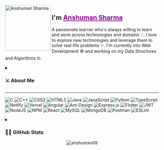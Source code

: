 <img align="left" width="150" height="150" alt="Anshuman Sharma" src="https://www.pngkit.com/png/full/881-8814619_big-image-kicking-ninja-clipart.png"/>

<h2>I'm <a style="color: purple ;" href="https://anshumxnportfolio.netlify.app/">Anshuman Sharma</a> </h2>

A passionate learner who's always willing to learn and work across technologies and domains 💡. I love to explore new technologies and leverage them to solve real-life problems ✨. I'm currently into Web Development 🕸️ and working on my Data Structures and Algorithms 🤓.

<details>
  <summary> <h3>⚔ About Me</h3> </summary>
  <ul>
    <li>🛠 I’m currently working with Nodejs, Express, React, Mongodb, Javascript, etc.</li>
    <li>🚀 I’m currently learning Full Stack Development.</li>
    <li>👨🏻‍💻 Have a look on my <a href="https://anshumxnportfolio.netlify.app/" target="_blank" >Portfolio</a></li>
    <li>💬 Ask me about anything <a href="https://www.linkedin.com/in/anshumxn09/" target="_blank" >Here</a>! I am happy to help.</li>
    <li>👾 Recent Work: <a href="https://dxb-blogmedia.netlify.app/" target="_blank" >Blog Media</a></li>
    <li>📫 How to reach me: <a href="mailto:workwithanshumaan@gmail.com" target="_blank" >Click Here</a></li>
    <li>📝 Checkout my <a href="https://portx-server.onrender.com/pdf" target="_blank" >Resume</a></li>
    <li>❤ All Time Fav: JavaScript</li>
  <ul>
</details>

<hr>

![C](https://img.shields.io/badge/c-%2300599C.svg?style=for-the-badge&logo=c&logoColor=white) 
![C++](https://img.shields.io/badge/c++-%2300599C.svg?style=for-the-badge&logo=c%2B%2B&logoColor=white) 
![CSS3](https://img.shields.io/badge/css3-%231572B6.svg?style=for-the-badge&logo=css3&logoColor=white) 
![HTML5](https://img.shields.io/badge/html5-%23E34F26.svg?style=for-the-badge&logo=html5&logoColor=white) 
![Java](https://img.shields.io/badge/java-%23ED8B00.svg?style=for-the-badge&logo=java&logoColor=white) 
![JavaScript](https://img.shields.io/badge/javascript-%23323330.svg?style=for-the-badge&logo=javascript&logoColor=%23F7DF1E) 
![Python](https://img.shields.io/badge/python-3670A0?style=for-the-badge&logo=python&logoColor=ffdd54) 
![TypeScript](https://img.shields.io/badge/typescript-%23007ACC.svg?style=for-the-badge&logo=typescript&logoColor=white) 
![Netlify](https://img.shields.io/badge/netlify-%23000000.svg?style=for-the-badge&logo=netlify&logoColor=#00C7B7) 
![Vercel](https://img.shields.io/badge/vercel-%23000000.svg?style=for-the-badge&logo=vercel&logoColor=white) 
![Angular](https://img.shields.io/badge/angular-%23DD0031.svg?style=for-the-badge&logo=angular&logoColor=white) 
![Ant-Design](https://img.shields.io/badge/-AntDesign-%230170FE?style=for-the-badge&logo=ant-design&logoColor=white) 
![Express.js](https://img.shields.io/badge/express.js-%23404d59.svg?style=for-the-badge&logo=express&logoColor=%2361DAFB) 
![Flutter](https://img.shields.io/badge/Flutter-%2302569B.svg?style=for-the-badge&logo=Flutter&logoColor=white) 
![JWT](https://img.shields.io/badge/JWT-black?style=for-the-badge&logo=JSON%20web%20tokens) 
![NodeJS](https://img.shields.io/badge/node.js-6DA55F?style=for-the-badge&logo=node.js&logoColor=white) 
![NPM](https://img.shields.io/badge/NPM-%23000000.svg?style=for-the-badge&logo=npm&logoColor=white) 
![React](https://img.shields.io/badge/react-%2320232a.svg?style=for-the-badge&logo=react&logoColor=%2361DAFB) 
![MySQL](https://img.shields.io/badge/mysql-%2300f.svg?style=for-the-badge&logo=mysql&logoColor=white) 
![MongoDB](https://img.shields.io/badge/MongoDB-%234ea94b.svg?style=for-the-badge&logo=mongodb&logoColor=white) 
![Postman](https://img.shields.io/badge/Postman-FF6C37?style=for-the-badge&logo=postman&logoColor=white) 
![ESLint](https://img.shields.io/badge/ESLint-4B3263?style=for-the-badge&logo=eslint&logoColor=white)

<details>
  <summary> <h3>🐱‍👤 GitHub Stats </h3> </summary>
  <img align="left" alt="anshumxn09" src="https://github-readme-stats.vercel.app/api/top-langs/?username=anshumxn09&theme=midnight-purple&hide_border=false&include_all_commits=false&count_private=false&layout=compact">
  <img align="right" src="https://github-readme-stats.vercel.app/api?username=anshumxn09&theme=midnight-purple&show_icons=true" alt="Stats">
</details>

<div align="center" >
  <img align="center" src="https://streak-stats.demolab.com?user=anshumxn09&theme=midnight-purple" alt="anshumxn09" />
</div>
